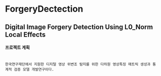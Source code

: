 # ForgeryDectection

## Digital Image Forgery Detection Using L0_Norm Local Effects
 
#### 프로젝트 계획<br/><br/>


```
한국연구재단에서 지원한 디지털 영상 위변조 탐지를 위한 다차원 영상특징 매트릭 생성과 통계적 검증 모델 개발연구이다. 



